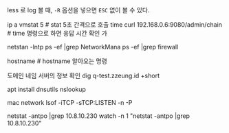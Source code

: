 

less 로 log 볼 때, `-R` 옵션을 넣으면 `ESC` 없이 볼 수 있다.

ip a
vmstat 5 # stat 5초 간격으로 호출
time curl 192.168.0.6:9080/admin/chain # time 명령으로 하면 응답 시간 확인 가

netstan -lntp
ps -ef |grep NetworkMana
ps -ef |grep firewall

hostname # hostname 알아오는 명령

도메인 네임 서버의 정보 확인
dig q-test.zzeung.id +short

apt install dnsutils
nslookup

mac network
lsof -iTCP -sTCP:LISTEN -n -P


netstat -antpo |grep 10.8.10.230
watch -n 1 "netstat -antpo |grep 10.8.10.230"